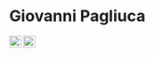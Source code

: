 # Giovanni Pagliuca
<!--



g.pagliuca1994@gmail.com

giovanni-pagliuca


 
[<img align="left" alt="codeSTACKr | Twitter" width="22px" src="https://cdn.jsdelivr.net/npm/simple-icons@v3/icons/twitter.svg" />][twitter]
[<img align="left" alt="codeSTACKr | Instagram" width="22px" src="https://cdn.jsdelivr.net/npm/simple-icons@v3/icons/instagram.svg" />][instagram]


[<img align="left" alt="codeSTACKr.com" width="22px" src="https://raw.githubusercontent.com/iconic/open-iconic/master/svg/globe.svg" />][website]
-->




<!--LINKS-->
[<img align="left" alt="LinkedIn" width="22px" src="https://cdn.jsdelivr.net/npm/simple-icons@v3/icons/linkedin.svg" />][linkedin]

[<img align="left" alt="Twitter" width="22px" src="https://cdn.jsdelivr.net/npm/simple-icons@v3/icons/twitter.svg" />][twitter]


<!-- SOURCES --> 
[linkedin]: https://it.linkedin.com/in/giovanni-pagliuca
[twitter]: https://it.linkedin.com/in/giovanni-pagliuca

